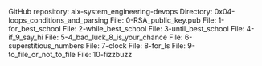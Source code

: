 GitHub repository: alx-system_engineering-devops
Directory: 0x04-loops_conditions_and_parsing
File: 0-RSA_public_key.pub
File: 1-for_best_school
File: 2-while_best_school
File: 3-until_best_school
File: 4-if_9_say_hi
File: 5-4_bad_luck_8_is_your_chance
File: 6-superstitious_numbers
File: 7-clock
File: 8-for_ls
File: 9-to_file_or_not_to_file
File: 10-fizzbuzz
